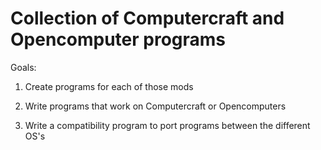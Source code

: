 # Collection of Computercraft and Opencomputer programs

Goals:
  
  
  1. Create programs for each of those mods
  
  
  2. Write programs that work on Computercraft or Opencomputers
  
  
  3. Write a compatibility program to port programs between the different OS's
